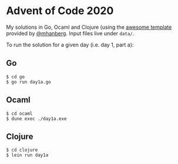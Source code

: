 # Advent of Code 2020

My solutions in Go, Ocaml and Clojure (using the [awesome template](https://github.com/mhanberg/advent-of-code-clojure-starter) provided by [@mhanberg](https://github.com/mhanberg).
Input files live under `data/`.

To run the solution for a given day (i.e. day 1, part a):

## Go
```shell
$ cd go
$ go run day1a.go
```

## Ocaml
```shell
$ cd ocaml
$ dune exec ./day1a.exe
```

## Clojure
```shell
$ cd clojure
$ lein run day1a
```

